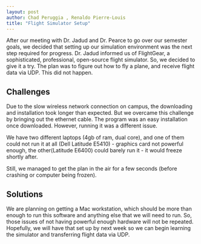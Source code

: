 ```yaml
---
layout: post
author: Chad Peruggia , Renaldo Pierre-Louis
title: "Flight Simulator Setup"
---
```


After our meeting with Dr. Jadud and Dr. Pearce to go over our semester goals, we decided that setting up our simulation environment was the next step required for progress. Dr. Jadud informed us of FlightGear, a sophisticated, professional, open-source flight simulator. So, we decided to give it a try. The plan was to figure out how to fly a plane, and receive flight data via UDP. This did not happen.

## Challenges

Due to the slow wireless network connection on campus, the downloading and installation took longer than expected. But we overcame this challenge by bringing out the ethernet cable. The program was an easy installation once downloaded. However, running it was a different issue. 

We have two different laptops (4gb of ram, dual core), and one of them could not run it at all (Dell Latitude E5410) - graphics card not powerful enough, the other(Latitude E6400) could barely run it - it would freeze shortly after. 

Still, we managed to get the plan in the air for a few seconds (before crashing or computer being frozen).

## Solutions

We are planning on getting a Mac workstation, which should be more than enough to run this software and anything else that we will need to run. So, those issues of not having powerful enough hardware will not be repeated. Hopefully, we will have that set up by next week so we can begin learning the simulator and transferring flight data via UDP.